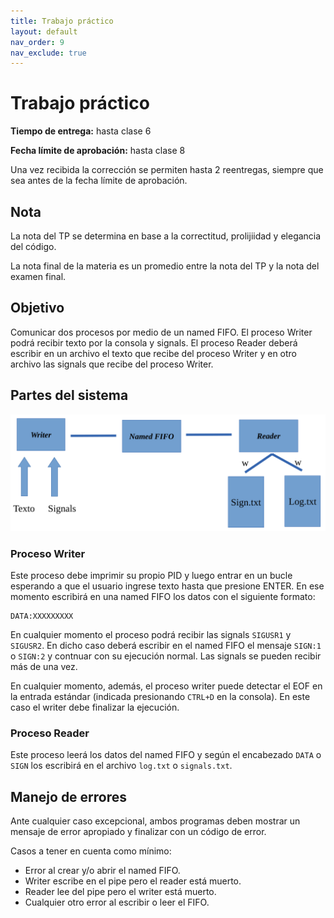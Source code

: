 ```yaml
---
title: Trabajo práctico
layout: default
nav_order: 9
nav_exclude: true
---
```


# Trabajo práctico

**Tiempo de entrega:** hasta clase 6

**Fecha límite de aprobación:** hasta clase 8

Una vez recibida la corrección se permiten hasta 2 reentregas, siempre que sea antes
de la fecha límite de aprobación.

## Nota

La nota del TP se determina en base a la correctitud, prolijiidad y elegancia
del código.

La nota final de la materia es un promedio entre la nota del TP y la nota del
examen final.

## Objetivo

Comunicar dos procesos por medio de un named FIFO. El proceso Writer podrá
recibir texto por la consola y signals. El proceso Reader deberá escribir en un
archivo el texto que recibe del proceso Writer y en otro archivo las signals
que recibe del proceso Writer.

## Partes del sistema

![](/assets/tp-diagrama.png)

### Proceso Writer

Este proceso debe imprimir su propio PID y luego entrar en un bucle esperando a
que el usuario ingrese texto hasta que presione ENTER. En ese momento escribirá
en una named FIFO los datos con el siguiente formato:

```
DATA:XXXXXXXXX
```

En cualquier momento el proceso podrá recibir las signals `SIGUSR1` y
`SIGUSR2`. En dicho caso deberá escribir en el named FIFO el mensaje `SIGN:1` o
`SIGN:2` y contnuar con su ejecución normal. Las signals se pueden recibir
más de una vez.

En cualquier momento, además, el proceso writer puede detectar el EOF en la
entrada estándar (indicada presionando `CTRL+D` en la consola). En este caso el
writer debe finalizar la ejecución.

### Proceso Reader

Este proceso leerá los datos del named FIFO y según el encabezado `DATA` o
`SIGN` los escribirá en el archivo `log.txt` o `signals.txt`.

## Manejo de errores

Ante cualquier caso excepcional, ambos programas deben mostrar un mensaje de
error apropiado y finalizar con un código de error.

Casos a tener en cuenta como mínimo:

* Error al crear y/o abrir el named FIFO.
* Writer escribe en el pipe pero el reader está muerto.
* Reader lee del pipe pero el writer está muerto.
* Cualquier otro error al escribir o leer el FIFO.

